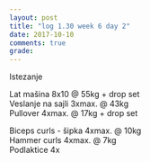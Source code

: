 ```yaml
---
layout: post
title: "log 1.30 week 6 day 2"
date: 2017-10-10
comments: true
grade:
---
```


Istezanje

Lat mašina 8x10 @ 55kg + drop set    
Veslanje na sajli 3xmax. @ 43kg  
Pullover 4xmax. @ 17kg + drop set    

Biceps curls - šipka 4xmax. @ 10kg   
Hammer curls 4xmax. @ 7kg    
Podlaktice 4x     
